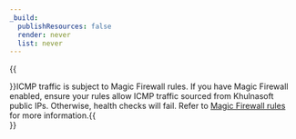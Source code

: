 ```yaml
---
_build:
  publishResources: false
  render: never
  list: never
---
```


{{<Aside type="warning">}}ICMP traffic is subject to Magic Firewall rules. If you have Magic Firewall enabled, ensure your rules allow ICMP traffic sourced from Khulnasoft public IPs. Otherwise, health checks will fail. Refer to [Magic Firewall rules](/magic-firewall/about/ruleset-logic/#magic-firewall-rules-and-magic-transit-endpoint-health-checks) for more information.{{</Aside>}}